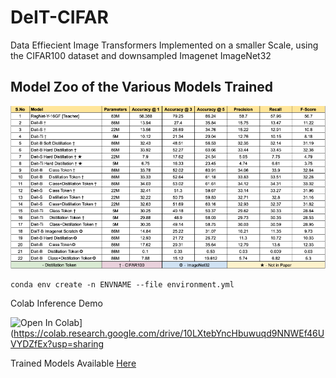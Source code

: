 # DeIT-CIFAR
Data Effiecient Image Transformers Implemented on a smaller Scale, using the CIFAR100 dataset and downsampled Imagenet ImageNet32

<h2> Model Zoo of the Various Models Trained </h2>
<img src="/media/results.png" alt="Results">



```
conda env create -n ENVNAME --file environment.yml
```

Colab Inference Demo

![Open In Colab](https://colab.research.google.com/assets/colab-badge.svg)](https://colab.research.google.com/drive/10LXtebYncHbuwuqd9NNWEf46UVYDZfEx?usp=sharing

Trained Models Available [Here](https://iiitaphyd-my.sharepoint.com/:f:/g/personal/gupta_varun_students_iiit_ac_in/EnIPg91IiAZEjVky2XSnb8ABbYKCGu50zLCNB7_ssRFFMA?e=2LQX0A)
